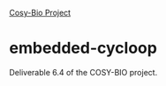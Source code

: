 [Cosy-Bio Project](https://www.cosy-bio.eu/)

# embedded-cycloop

Deliverable 6.4 of the COSY-BIO project. 

